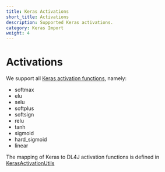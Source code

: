 ```yaml
---
title: Keras Activations
short_title: Activations
description: Supported Keras activations.
category: Keras Import
weight: 4
---
```


# Activations

We support all [Keras activation functions](https://keras.io/activations), namely:

*  softmax
*  elu
*  selu
*  softplus
*  softsign
*  relu
*  tanh
*  sigmoid
*  hard\_sigmoid
*  linear

The mapping of Keras to DL4J activation functions is defined in [KerasActivationUtils](https://github.com/eclipse/deeplearning4j/blob/master/deeplearning4j/deeplearning4j-modelimport/src/main/java/org/deeplearning4j/nn/modelimport/keras/utils/KerasActivationUtils.java)


